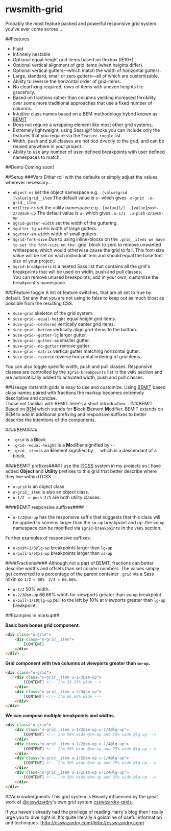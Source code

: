 # rwsmith-grid
Probably the most feature packed and powerful responsive grid system you've 
ever come across&hellip;

##Features
* Fluid
* Infinitely nestable
* Optional equal height grid items based on flexbox (IE10+)
* Optional vertical alignment of grid items (when heights differ).
* Optional vertical gutters&mdash;which match the width of horizontal gutters.
* Large, standard, small or zero gutters&mdash;all of which are customizable.
* Ability to reverse the horizontal order of grid-items.
* No clearfixing required, rows of items with uneven heights tile gracefully.
* Based on fractions rather than columns yielding increased flexibility over
  some more traditional approaches that use a fixed number of columns.
* Intuitive class names based on a BEM methodology hybrid known as [BEMIT](http://csswizardry.com/2015/08/bemit-taking-the-bem-naming-convention-a-step-further/#responsive-suffixes)
* Does not require a wrapping element like most other grid systems.
* Extremely lightweight, using Sass @if blocks you can include only the
  features that you require via the `Feature-toggle` list.
* Width, push and pull classes are not tied directly to the grid, and can be 
  reused anywhere in your project.
* Ability to use any number of user-defined breakpoints with user defined
  namespaces to match.

##Demo
Coming soon!

##Setup
###Vars
Either roll with the defaults or simply adjust the values wherever necessary&hellip;
* `object-ns` set the object namespace e.g. `.[value]grid` &nbsp; `.[value]grid__item` 
 The default value is `o-` which gives `.o-grid` &nbsp; `.o-grid__item`
* `utility-ns` set the utility namespace e.g. `.[value]1/2` &nbsp; 
 `.[value]push-2/3@sum-up`
 The default value is `u-` which gives `.u-1/2` &nbsp; `.u-push-2/3@sm-up`
* `$grid-gutter-width` set the width of the guttering.
* `$gutter-lg-width` width of large gutters.
* `$gutter-sm-width` width of small gutters.
* `$grid-font-size` Due to using inline-blocks on the `.grid__items we have to
 set the font-size on the `.grid` block to zero to remove unwanted whitespace,
 which would otherwise cause the grid to fail.  This font-size value will be
 set on each individual item and should equal the base font size of your project.
* `$grid-breakpoints` is a nested Sass list that contains all the grid's 
breakpoints that will be used on width, push and pull classes.  
You can remove unused breakpoints, add in your own, customize the breakpoint's
namespace.

###Feature toggle
A list of feature switches, that are all set to true by default.  Set any that
you are not using to false to keep out as much bloat as possible from the
resulting CSS.
* `$use-grid` skeleton of the grid system.
* `$use-grid--equal-height` equal height grid items.
* `$use-grid--centered` vertically center grid items.
* `$use-grid--bottom` vertically align grid-items to the bottom.
* `$use-grid--gutter-lg` larger gutter.
* `$use-grid--gutter-sm` smaller gutter.
* `$use-grid--no-gutter` remove gutter.
* `$use-grid--matrix` vertical gutter matching horizontal gutter.
* `$use-grid--reverse` reverse horizontal ordering of grid items.

You can also toggle specific width, push and pull classes.  Responsive classes
are controlled by the `$grid-breakpoints` list in the `VARS` section and are
automatically added to activated width, push and pull classes.

##Useage
rbrtsmith grids is easy to use and customize.
Using [BEMIT](http://csswizardry.com/2015/08/bemit-taking-the-bem-naming-convention-a-step-further/#responsive-suffixes) 
based class names paired with fractions the markup becomes extremely descriptive 
and concise.  
Those not familiar with BEMIT here's a short introduction&hellip;
###BEMIT
Based on [BEM](http://csswizardry.com/2013/01/mindbemding-getting-your-head-round-bem-syntax/) 
which stands for **B**lock **E**lement **M**odifier.  BEMIT extends
on BEM to add in additional prefixing and responsive suffixes to better describe
the intentions of the components.

####BEM####
* `.grid` is a **B**lock
* `.grid--equal-height` is a **M**odifier signified by `--`
* `.grid__item` is an **E**lement signified by `__` which is a descendant
of a block.

####BEMIT prefixes####
I use the [ITCSS](https://twitter.com/itcss_io) system in my projects so I have 
added **Object** and **Utility** prefixes to this grid that better describe 
where they live within ITCSS.  
* `o-grid` is an object class
* `o-grid__item` is also an object class.
* `u-1/2` &nbsp; `u-push-2/3` are both utility classes.

####BEMIT responsive suffixes####
* `u-1/2@sm-up` has the responsive suffix that suggests that this class will
be applied to screens larger than the `sm-up` breakpoint and up. the `sm-up`
namespace can be modified via `$grid-breakpoints` in the `VARS` section.

Further examples of responsive suffixes:
* `u-push-2/3@lg-up` breakpoints larger than `lg-up`
* `u-pull-5/6@xs-up` breakpoints larger than `xs-up`

####Fractions####
Although not a part of BEMIT, fractions can better describe widths and offsets
than set column numbers.  The values simply get converted to a percentage of the
parent container `.grid` via a Sass mixin so `1/2 = 50%` &nbsp; `2/3 = 66.66%`.
* `u-1/2` 50% width.
* `u-2/3@sm-up` 66.66% width for viewports greater than `sm-up` breakpoint.
* `u-pull-1/10@lg-up` pull to the left by 10% at viewports greater than `lg-up`
breakpoint.


##Examples in markup##

**Basic bare bones grid component.**
```html
<div class="o-grid">
    <div class="o-grid__item">
        [CONTENT]
    </div>
</div>
```

**Grid component with two columns at viewports greater than `sm-up`.**
```html
<div class="o-grid">
    <div class="o-grid__item u-1/3@sm-up">
        [CONTENT] <!-- I'm 33.33% wide -->
    </div>
    <div class="o-grid__item u-2/3@sm-up">
        [CONTENT] <!-- I'm 66.66% wide -->
    </div>
</div>
```

**We can compose multiple breakpoints and widths.**
```html
<div class="o-grid">
    <div class="o-grid__item u-1/2@sm-up u-1/4@lg-up">
        [CONTENT] <!-- I'm 50% wide @sm-up and 25% wide @lg-up -->
    </div>
    <div class="o-grid__item u-1/2@sm-up u-1/4@lg-up">
        [CONTENT] <!-- I'm 50% wide @sm-up and 25% wide @lg-up -->
    </div>
    <div class="o-grid__item u-1/2@sm-up u-1/4@lg-up">
        [CONTENT] <!-- I'm 50% wide @sm-up and 25% wide @lg-up -->
    </div>
    <div class="o-grid__item u-1/2@sm-up u-1/4@lg-up">
        [CONTENT] <!-- I'm 50% wide @sm-up and 25% wide @lg-up -->
    </div>
</div>
```


##Acknowledgments
This grid system is Heavily influenced by the great work of
[@csswizardry](https://twitter.com/csswizardry])'s own grid system 
[csswizardry-grids](https://github.com/csswizardry/csswizardry-grids).  

If you haven't already had the privilege of reading Harry's blog then I really 
urge you to dive right in.  It's quite literally a goldmine of useful 
information and techniques.
[http://csswizardry.com](http://csswizardry.com)




